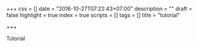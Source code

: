 +++
css = []
date = "2016-10-27T07:22:43+07:00"
description = ""
draft = false
highlight = true
index = true
scripts = []
tags = []
title = "tutorial"

+++

Tutorial

